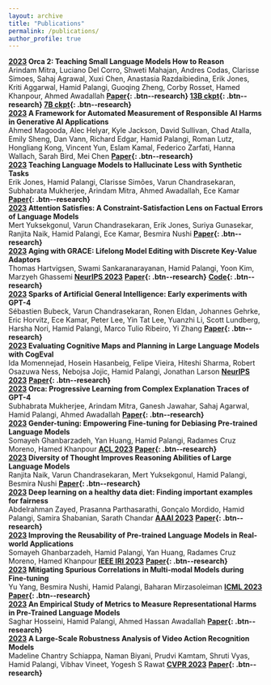 ```yaml
---
layout: archive
title: "Publications"
permalink: /publications/
author_profile: true
---
```


**[2023]() Orca 2: Teaching Small Language Models How to Reason**  
Arindam Mitra, Luciano Del Corro, Shweti Mahajan, Andres Codas, Clarisse Simoes, Sahaj Agrawal, Xuxi Chen, Anastasia Razdaibiedina, Erik Jones, Kriti Aggarwal, Hamid Palangi, Guoqing Zheng, Corby Rosset, Hamed Khanpour, Ahmed Awadallah **[Paper](https://arxiv.org/abs/2311.11045){: .btn--research} [13B ckpt](https://huggingface.co/microsoft/Orca-2-13b){: .btn--research} [7B ckpt](https://huggingface.co/microsoft/Orca-2-7b){: .btn--research}**  
**[2023]() A Framework for Automated Measurement of Responsible AI Harms in Generative AI Applications**  
Ahmed Magooda, Alec Helyar, Kyle Jackson, David Sullivan, Chad Atalla, Emily Sheng, Dan Vann, Richard Edgar, Hamid Palangi, Roman Lutz, Hongliang Kong, Vincent Yun, Eslam Kamal, Federico Zarfati, Hanna Wallach, Sarah Bird, Mei Chen **[Paper](https://arxiv.org/abs/2310.17750){: .btn--research}**  
**[2023]() Teaching Language Models to Hallucinate Less with Synthetic Tasks**  
Erik Jones, Hamid Palangi, Clarisse Simões, Varun Chandrasekaran, Subhabrata Mukherjee, Arindam Mitra, Ahmed Awadallah, Ece Kamar **[Paper](https://arxiv.org/abs/2310.06827){: .btn--research}**  
**[2023]() Attention Satisfies: A Constraint-Satisfaction Lens on Factual Errors of Language Models**  
Mert Yuksekgonul, Varun Chandrasekaran, Erik Jones, Suriya Gunasekar, Ranjita Naik, Hamid Palangi, Ece Kamar, Besmira Nushi **[Paper](https://arxiv.org/abs/2309.15098){: .btn--research}**  
**[2023]() Aging with GRACE: Lifelong Model Editing with Discrete Key-Value Adaptors**  
Thomas Hartvigsen, Swami Sankaranarayanan, Hamid Palangi, Yoon Kim, Marzyeh Ghassemi **[NeurIPS 2023]()** **[Paper](https://arxiv.org/abs/2211.11031){: .btn--research}** **[Code](https://github.com/thartvigsen/grace){: .btn--research}**  
**[2023]() Sparks of Artificial General Intelligence: Early experiments with GPT-4**  
Sébastien Bubeck, Varun Chandrasekaran, Ronen Eldan, Johannes Gehrke, Eric Horvitz, Ece Kamar, Peter Lee, Yin Tat Lee, Yuanzhi Li, Scott Lundberg, Harsha Nori, Hamid Palangi, Marco Tulio Ribeiro, Yi Zhang **[Paper](https://arxiv.org/abs/2303.12712){: .btn--research}**  
**[2023]() Evaluating Cognitive Maps and Planning in Large Language Models with CogEval**  
Ida Momennejad, Hosein Hasanbeig, Felipe Vieira, Hiteshi Sharma, Robert Osazuwa Ness, Nebojsa Jojic, Hamid Palangi, Jonathan Larson **[NeurIPS 2023]()** **[Paper](https://arxiv.org/abs/2309.15129){: .btn--research}**  
**[2023]() Orca: Progressive Learning from Complex Explanation Traces of GPT-4**  
Subhabrata Mukherjee, Arindam Mitra, Ganesh Jawahar, Sahaj Agarwal, Hamid Palangi, Ahmed Awadallah **[Paper](https://arxiv.org/abs/2306.02707){: .btn--research}**  
**[2023]() Gender-tuning: Empowering Fine-tuning for Debiasing Pre-trained Language Models**  
Somayeh Ghanbarzadeh, Yan Huang, Hamid Palangi, Radames Cruz Moreno, Hamed Khanpour **[ACL 2023]()** **[Paper](https://arxiv.org/abs/2307.10522){: .btn--research}**  
**[2023]() Diversity of Thought Improves Reasoning Abilities of Large Language Models**  
Ranjita Naik, Varun Chandrasekaran, Mert Yuksekgonul, Hamid Palangi, Besmira Nushi **[Paper](https://arxiv.org/abs/2310.07088){: .btn--research}**  
**[2023]() Deep learning on a healthy data diet: Finding important examples for fairness**  
Abdelrahman Zayed, Prasanna Parthasarathi, Gonçalo Mordido, Hamid Palangi, Samira Shabanian, Sarath Chandar **[AAAI 2023]()** **[Paper](https://ojs.aaai.org/index.php/AAAI/article/view/26706){: .btn--research}**  
**[2023]() Improving the Reusability of Pre-trained Language Models in Real-world Applications**  
Somayeh Ghanbarzadeh, Hamid Palangi, Yan Huang, Radames Cruz Moreno, Hamed Khanpour **[IEEE IRI 2023]()** **[Paper](https://arxiv.org/abs/2307.10457){: .btn--research}**  
**[2023]() Mitigating Spurious Correlations in Multi-modal Models during Fine-tuning**  
Yu Yang, Besmira Nushi, Hamid Palangi, Baharan Mirzasoleiman **[ICML 2023]()** **[Paper](https://arxiv.org/abs/2304.03916){: .btn--research}**  
**[2023]() An Empirical Study of Metrics to Measure Representational Harms in Pre-Trained Language Models**  
Saghar Hosseini, Hamid Palangi, Ahmed Hassan Awadallah **[Paper](https://arxiv.org/abs/2301.09211){: .btn--research}**  
**[2023]() A Large-Scale Robustness Analysis of Video Action Recognition Models**  
Madeline Chantry Schiappa, Naman Biyani, Prudvi Kamtam, Shruti Vyas, Hamid Palangi, Vibhav Vineet, Yogesh S Rawat **[CVPR 2023]()** **[Paper](https://openaccess.thecvf.com/content/CVPR2023/html/Schiappa_A_Large-Scale_Robustness_Analysis_of_Video_Action_Recognition_Models_CVPR_2023_paper.html){: .btn--research}**  